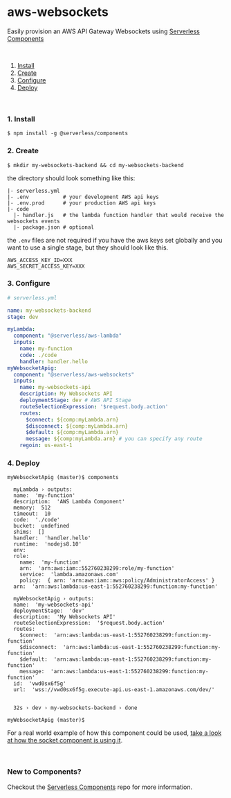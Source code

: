 # aws-websockets
Easily provision an AWS API Gateway Websockets using [Serverless Components](https://github.com/serverless/components)

&nbsp;

1. [Install](#1-install)
2. [Create](#2-create)
3. [Configure](#3-configure)
4. [Deploy](#4-deploy)

&nbsp;


### 1. Install

```console
$ npm install -g @serverless/components
```

### 2. Create


```console
$ mkdir my-websockets-backend && cd my-websockets-backend
```

the directory should look something like this:


```
|- serverless.yml
|- .env           # your development AWS api keys
|- .env.prod      # your production AWS api keys
|- code
  |- handler.js   # the lambda function handler that would receive the websockets events
  |- package.json # optional
```
the `.env` files are not required if you have the aws keys set globally and you want to use a single stage, but they should look like this.

```
AWS_ACCESS_KEY_ID=XXX
AWS_SECRET_ACCESS_KEY=XXX
```

### 3. Configure

```yml
# serverless.yml

name: my-websockets-backend
stage: dev

myLambda:
  component: "@serverless/aws-lambda"
  inputs:
    name: my-function
    code: ./code
    handler: handler.hello
myWebsocketApig:
  component: "@serverless/aws-websockets"
  inputs:
    name: my-websockets-api
    description: My Websockets API
    deploymentStage: dev # AWS API Stage
    routeSelectionExpression: '$request.body.action'
    routes:
      $connect: ${comp:myLambda.arn}
      $disconnect: ${comp:myLambda.arn}
      $default: ${comp:myLambda.arn}
      message: ${comp:myLambda.arn} # you can specify any route
    regoin: us-east-1
```

### 4. Deploy

```console
myWebsocketApig (master)$ components

  myLambda › outputs:
  name:  'my-function'
  description:  'AWS Lambda Component'
  memory:  512
  timeout:  10
  code:  './code'
  bucket:  undefined
  shims:  []
  handler:  'handler.hello'
  runtime:  'nodejs8.10'
  env: 
  role: 
    name:  'my-function'
    arn:  'arn:aws:iam::552760238299:role/my-function'
    service:  'lambda.amazonaws.com'
    policy:  { arn: 'arn:aws:iam::aws:policy/AdministratorAccess' }
  arn:  'arn:aws:lambda:us-east-1:552760238299:function:my-function'

  myWebsocketApig › outputs:
  name:  'my-websockets-api'
  deploymentStage:  'dev'
  description:  'My Websockets API'
  routeSelectionExpression:  '$request.body.action'
  routes: 
    $connect:  'arn:aws:lambda:us-east-1:552760238299:function:my-function'
    $disconnect:  'arn:aws:lambda:us-east-1:552760238299:function:my-function'
    $default:  'arn:aws:lambda:us-east-1:552760238299:function:my-function'
    message:  'arn:aws:lambda:us-east-1:552760238299:function:my-function'
  id:  'vwd0sx6f5g'
  url:  'wss://vwd0sx6f5g.execute-api.us-east-1.amazonaws.com/dev/'


  32s › dev › my-websockets-backend › done

myWebsocketApig (master)$
```
For a real world example of how this component could be used, [take a look at how the socket component is using it](https://github.com/serverless-components/socket/blob/master/serverless.js#L62).

&nbsp;

### New to Components?

Checkout the [Serverless Components](https://github.com/serverless/components) repo for more information.
